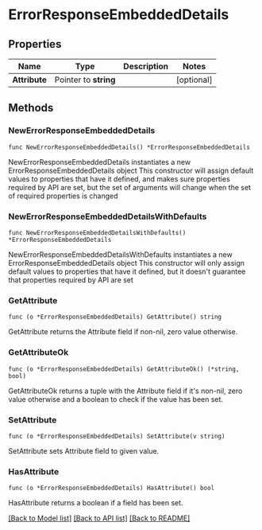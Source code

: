 # ErrorResponseEmbeddedDetails

## Properties

Name | Type | Description | Notes
------------ | ------------- | ------------- | -------------
**Attribute** | Pointer to **string** |  | [optional] 

## Methods

### NewErrorResponseEmbeddedDetails

`func NewErrorResponseEmbeddedDetails() *ErrorResponseEmbeddedDetails`

NewErrorResponseEmbeddedDetails instantiates a new ErrorResponseEmbeddedDetails object
This constructor will assign default values to properties that have it defined,
and makes sure properties required by API are set, but the set of arguments
will change when the set of required properties is changed

### NewErrorResponseEmbeddedDetailsWithDefaults

`func NewErrorResponseEmbeddedDetailsWithDefaults() *ErrorResponseEmbeddedDetails`

NewErrorResponseEmbeddedDetailsWithDefaults instantiates a new ErrorResponseEmbeddedDetails object
This constructor will only assign default values to properties that have it defined,
but it doesn't guarantee that properties required by API are set

### GetAttribute

`func (o *ErrorResponseEmbeddedDetails) GetAttribute() string`

GetAttribute returns the Attribute field if non-nil, zero value otherwise.

### GetAttributeOk

`func (o *ErrorResponseEmbeddedDetails) GetAttributeOk() (*string, bool)`

GetAttributeOk returns a tuple with the Attribute field if it's non-nil, zero value otherwise
and a boolean to check if the value has been set.

### SetAttribute

`func (o *ErrorResponseEmbeddedDetails) SetAttribute(v string)`

SetAttribute sets Attribute field to given value.

### HasAttribute

`func (o *ErrorResponseEmbeddedDetails) HasAttribute() bool`

HasAttribute returns a boolean if a field has been set.


[[Back to Model list]](../README.md#documentation-for-models) [[Back to API list]](../README.md#documentation-for-api-endpoints) [[Back to README]](../README.md)


